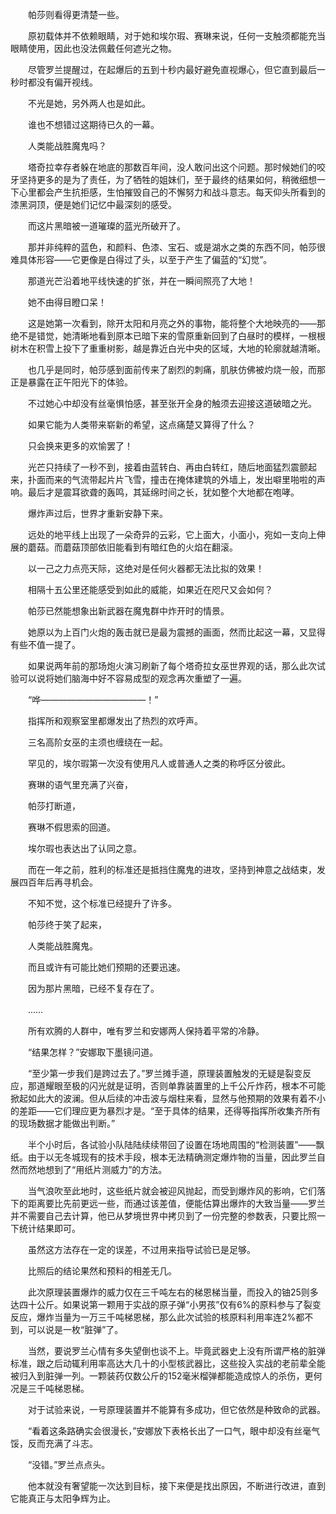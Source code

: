 　　帕莎则看得更清楚一些。

　　原初载体并不依赖眼睛，对于她和埃尔瑕、赛琳来说，任何一支触须都能充当眼睛使用，因此也没法佩戴任何遮光之物。

　　尽管罗兰提醒过，在起爆后的五到十秒内最好避免直视爆心，但它直到最后一秒时都没有偏开视线。

　　不光是她，另外两人也是如此。

　　谁也不想错过这期待已久的一幕。

　　人类能战胜魔鬼吗？

　　塔奇拉幸存者躲在地底的那数百年间，没人敢问出这个问题。那时候她们的咬牙坚持更多的是为了责任，为了牺牲的姐妹们，至于最终的结果如何，稍微细想一下心里都会产生抗拒感，生怕摧毁自己的不懈努力和战斗意志。每天仰头所看到的漆黑洞顶，便是她们记忆中最深刻的感受。

　　而这片黑暗被一道璀璨的蓝光所破开了。

　　那并非纯粹的蓝色，和颜料、色漆、宝石、或是湖水之类的东西不同，帕莎很难具体形容——它更像是白得过了头，以至于产生了偏蓝的“幻觉”。

　　那道光芒沿着地平线快速的扩张，并在一瞬间照亮了大地！

　　她不由得目瞪口呆！

　　这是她第一次看到，除开太阳和月亮之外的事物，能将整个大地映亮的——那绝不是错觉，她清晰地看到原本已暗下来的雪原重新回到了白昼时的模样，一根根树木在积雪上投下了重重树影，越是靠近白光中央的区域，大地的轮廓就越清晰。

　　也几乎是同时，帕莎感到面前传来了剧烈的刺痛，肌肤仿佛被灼烧一般，而那正是暴露在正午阳光下的体验。

　　不过她心中却没有丝毫惧怕感，甚至张开全身的触须去迎接这道破暗之光。

　　如果它能为人类带来崭新的希望，这点痛楚又算得了什么？

　　只会换来更多的欢愉罢了！

　　光芒只持续了一秒不到，接着由蓝转白、再由白转红，随后地面猛烈震颤起来，扑面而来的气流带起片片飞雪，撞击在掩体建筑的外墙上，发出噼里啪啦的声响。最后才是震耳欲聋的轰鸣，其延绵时间之长，犹如整个大地都在咆哮。

　　爆炸声过后，世界才重新安静下来。

　　远处的地平线上出现了一朵奇异的云彩，它上面大，小面小，宛如一支向上伸展的蘑菇。而蘑菇顶部依旧能看到有暗红色的火焰在翻滚。

　　以一己之力点亮天际，这绝对是任何火器都无法比拟的效果！

　　相隔十五公里还能感受到如此的威能，如果近在咫尺又会如何？

　　帕莎已然能想象出新武器在魔鬼群中炸开时的情景。

　　她原以为上百门火炮的轰击就已是最为震撼的画面，然而比起这一幕，又显得有些不值一提了。

　　如果说两年前的那场炮火演习刷新了每个塔奇拉女巫世界观的话，那么此次试验可以说将她们脑海中好不容易成型的观念再次重塑了一遍。

　　“哗————————————！”

　　指挥所和观察室里都爆发出了热烈的欢呼声。

　　三名高阶女巫的主须也缠绕在一起。

　　罕见的，埃尔瑕第一次没有使用凡人或普通人之类的称呼区分彼此。

　　赛琳的语气里充满了兴奋，

　　帕莎打断道，

　　赛琳不假思索的回道。

　　埃尔瑕也表达出了认同之意。

　　而在一年之前，胜利的标准还是抵挡住魔鬼的进攻，坚持到神意之战结束，发展四百年后再寻机会。

　　不知不觉，这个标准已经提升了许多。

　　帕莎终于笑了起来，

　　人类能战胜魔鬼。

　　而且或许有可能比她们预期的还要迅速。

　　因为那片黑暗，已经不复存在了。

　　……

　　所有欢腾的人群中，唯有罗兰和安娜两人保持着平常的冷静。

　　“结果怎样？”安娜取下墨镜问道。

　　“至少第一步我们是跨过去了。”罗兰摊手道，原理装置触发的无疑是裂变反应，那道耀眼至极的闪光就是证明，否则单靠装置里的上千公斤炸药，根本不可能掀起如此大的波澜。但从后续的冲击波与烟柱来看，显然与他预期的效果有着不小的差距——它们理应更为暴烈才是。“至于具体的结果，还得等指挥所收集齐所有的现场数据才能做出判断。”

　　半个小时后，各试验小队陆陆续续带回了设置在场地周围的“检测装置”——飘纸。由于以无冬城现有的技术手段，根本无法精确测定爆炸物的当量，因此罗兰自然而然地想到了“用纸片测威力”的方法。

　　当气浪吹至此地时，这些纸片就会被迎风抛起，而受到爆炸风的影响，它们落下的距离要比先前更远一些，而通过该差值，便能估算出爆炸的大致当量——罗兰并不需要自己去计算，他已从梦境世界中拷贝到了一份完整的参数表，只要比照一下统计结果即可。

　　虽然这方法存在一定的误差，不过用来指导试验已是足够。

　　比照后的结论果然和预料的相差无几。

　　此次原理装置爆炸的威力仅在三千吨左右的梯恩梯当量，而投入的铀25则多达四十公斤。如果说第一颗用于实战的原子弹“小男孩”仅有6%的原料参与了裂变反应，爆炸当量为一万三千吨梯恩梯，那么此次试验的核原料利用率连2%都不到，可以说是一枚“脏弹”了。

　　当然，要说罗兰心情有多失望倒也谈不上。毕竟武器史上没有所谓严格的脏弹标准，跟之后动辄利用率高达大几十的小型核武器比，这些投入实战的老前辈全能被归入到脏弹一列。一颗装药仅数公斤的152毫米榴弹都能造成惊人的杀伤，更何况是三千吨梯恩梯。

　　对于试验来说，一号原理装置并不能算有多成功，但它依然是种致命的武器。

　　“看着这条路确实会很漫长，”安娜放下表格长出了一口气，眼中却没有丝毫气馁，反而充满了斗志。

　　“没错。”罗兰点点头。

　　他本就没有奢望能一次达到目标，接下来便是找出原因，不断进行改进，直到它能真正与太阳争辉为止。
